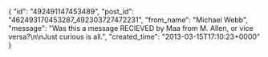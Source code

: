  {
   "id": "492491147453489",
   "post_id": "462493170453287_492303727472231",
   "from_name": "Michael Webb",
   "message": "Was this a message RECIEVED by Maa from M. Allen, or vice versa?\n\nJust curious is all.",
   "created_time": "2013-03-15T17:10:23+0000"
 }
